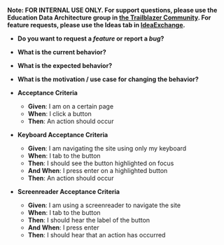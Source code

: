 **Note: FOR INTERNAL USE ONLY. For support questions, please use the Education Data Architecture group in [the Trailblazer Community](https://trailhead.salesforce.com/trailblazer-community/groups/0F94S000000kHi4SAE).
For feature requests, please use the Ideas tab in [IdeaExchange](https://ideas.salesforce.com/s/search?filter=Education#t=All&sort=relevancy&f:@sfcategoryfull=[Education%7CEducation%20Data%20Architecture]).**

* **Do you want to request a *feature* or report a *bug*?**

* **What is the current behavior?**

* **What is the expected behavior?**

* **What is the motivation / use case for changing the behavior?**

* **Acceptance Criteria**

  - **Given**: I am on a certain page
  - **When**: I click a button
  - **Then**: An action should occur

* **Keyboard Acceptance Criteria**

  - **Given**: I am navigating the site using only my keyboard
  - **When**: I tab to the button
  - **Then**: I should see the button highlighted on focus
  - **And When**: I press enter on a highlighted button
  - **Then**: An action should occur

* **Screenreader Acceptance Criteria**

  - **Given**: I am using a screenreader to navigate the site
  - **When**: I tab to the button
  - **Then**: I should hear the label of the button
  - **And When**: I press enter
  - **Then**: I should hear that an action has occurred